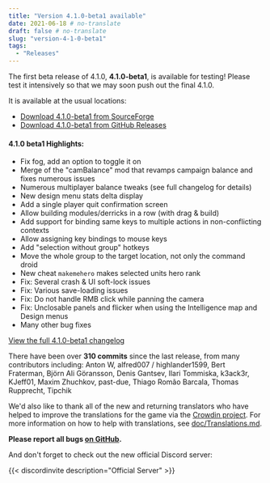 ```yaml
---
title: "Version 4.1.0-beta1 available"
date: 2021-06-18 # no-translate
draft: false # no-translate
slug: "version-4-1-0-beta1"
tags:
  - "Releases"
---
```


The first beta release of 4.1.0, **4.1.0-beta1**, is available for testing! Please test it intensively so that we may soon push out the final 4.1.0.

It is available at the usual locations:
- [Download 4.1.0-beta1 from SourceForge](https://sourceforge.net/projects/warzone2100/files/releases/4.1.0-beta1/)
- [Download 4.1.0-beta1 from GitHub Releases](https://github.com/Warzone2100/warzone2100/releases/tag/4.1.0-beta1)

#### 4.1.0 beta1 Highlights:

- Fix fog, add an option to toggle it on
- Merge of the "camBalance" mod that revamps campaign balance and fixes numerous issues
- Numerous multiplayer balance tweaks (see full changelog for details)
- New design menu stats delta display
- Add a single player quit confirmation screen
- Allow building modules/derricks in a row (with drag & build)
- Add support for binding same keys to multiple actions in non-conflicting contexts
- Allow assigning key bindings to mouse keys
- Add "selection without group" hotkeys
- Move the whole group to the target location, not only the command droid
- New cheat `makemehero` makes selected units hero rank
- Fix: Several crash & UI soft-lock issues
- Fix: Various save-loading issues
- Fix: Do not handle RMB click while panning the camera
- Fix: Unclosable panels and flicker when using the Intelligence map and Design menus
- Many other bug fixes

[View the full 4.1.0-beta1 changelog](https://github.com/Warzone2100/warzone2100/raw/4.1.0-beta1/ChangeLog)

There have been over **310 commits** since the last release, from many contributors including: Anton W, alfred007 / highlander1599, Bert Fraterman, Björn Ali Göransson, Denis Gantsev, Ilari Tommiska, k3ack3r, KJeff01, Maxim Zhuchkov, past-due, Thiago Romão Barcala, Thomas Rupprecht, Tipchik

We'd also like to thank all of the new and returning translators who have helped to improve the translations for the game via the [Crowdin project](https://crowdin.com/project/warzone2100). For more information on how to help with translations, see [doc/Translations.md](https://github.com/Warzone2100/warzone2100/blob/master/doc/Translations.md#how-do-i-help-translate).

**Please report all bugs [on GitHub](https://github.com/Warzone2100/warzone2100/issues).**

And don't forget to check out the new official Discord server:

{{< discordinvite description="Official Server" >}}
